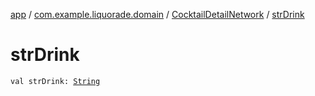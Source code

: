 [app](../../index.md) / [com.example.liquorade.domain](../index.md) / [CocktailDetailNetwork](index.md) / [strDrink](./str-drink.md)

# strDrink

`val strDrink: `[`String`](https://kotlinlang.org/api/latest/jvm/stdlib/kotlin/-string/index.html)